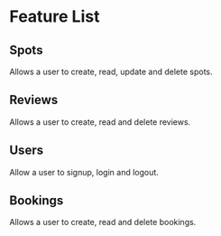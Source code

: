 # Feature List
## Spots
Allows a user to create, read, update and delete spots.

## Reviews
Allows a user to create, read and delete reviews.

## Users
Allow a user to signup, login and logout.

## Bookings
Allows a user to create, read and delete bookings.
